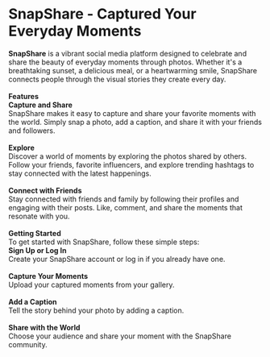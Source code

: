 <h1>SnapShare - Captured Your Everyday Moments</h1>
<b>SnapShare</b> is a vibrant social media platform designed to celebrate and share the beauty of everyday moments through photos. Whether it's a breathtaking sunset, a delicious meal, or a heartwarming smile, SnapShare connects people through the visual stories they create every day.
<br>
<br>
<b>Features</b>
<br>
<b>Capture and Share</b>
<br>
SnapShare makes it easy to capture and share your favorite moments with the world. Simply snap a photo, add a caption, and share it with your friends and followers.
<br>
<br>
<b>Explore</b>
<br>
Discover a world of moments by exploring the photos shared by others. Follow your friends, favorite influencers, and explore trending hashtags to stay connected with the latest happenings.
<br>
<br>
<b>Connect with Friends</b>
<br>
Stay connected with friends and family by following their profiles and engaging with their posts. Like, comment, and share the moments that resonate with you.
<br>
<br>
<b>Getting Started</b>
<br>
To get started with SnapShare, follow these simple steps:
<br>
<b>Sign Up or Log In</b>
<br>
Create your SnapShare account or log in if you already have one.
<br>
<br>
<b>Capture Your Moments</b>
<br>
Upload your captured moments from your gallery.
<br>
<br>
<b>Add a Caption</b>
<br>
Tell the story behind your photo by adding a caption.
<br>
<br>
<b>Share with the World</b>
<br>
Choose your audience and share your moment with the SnapShare community.